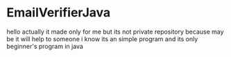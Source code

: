 # EmailVerifierJava
hello
actually it made only for me
but its not private repository
because may be  it will help to someone
i know its an simple program and its only beginner's program in java
